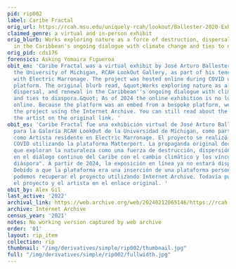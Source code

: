 ```yaml
---
pid: rip002
label: Caribe Fractal
orig_url: https://rcah.msu.edu/uniquely-rcah/lookout/Ballester-2020-Exhibit.html
claimed_genre: a virtual and in-person exhibit
orig_blurb: Works exploring nature as a force of destruction, dispersal, and renewal
  in the Caribbean's ongoing dialogue with climate change and ties to diaspora.
orig_pid: cds176
forensics: Asking Yomaira Figueroa
obit_en: 'Caribe Fractal was a virtual exhibit by José Arturo Ballester Panelli for
  the University of Michigan, RCAH LookOut Gallery, as part of his tenure as Artist-in-residence
  with Electric Marronage. The project was hosted online during COVID using the Matterport
  platform. The original blurb read, &quot;Works exploring nature as a force of destruction,
  dispersal, and renewal in the Caribbean''s ongoing dialogue with climate change
  and ties to diaspora.&quot; As of 2024 the online exhibition is no longer available
  online. Because the platform was an embed from a bespoke platform, we cannot recover
  the project using the Internet Archive. You can still read about the project and
  the artist on the original link. '
obit_es: 'Caribe Fractal fue una exhibición virtual de José Arturo Ballester Panelli
  para la Galería RCAH LookOut de la Universidad de Michigan, como parte de su mandato
  como Artista residente en Electric Marronage. El proyecto se realizó en línea durante
  COVID utilizando la plataforma Matterport. La propaganda original decía: "Obras
  que exploran la naturaleza como una fuerza de destrucción, dispersión y renovación
  en el diálogo continuo del Caribe con el cambio climático y los vínculos con la
  diáspora". A partir de 2024, la exposición en línea ya no estará disponible en línea.
  Debido a que la plataforma era una inserción de una plataforma personalizada, no
  podemos recuperar el proyecto utilizando Internet Archive. Todavía puedes leer sobre
  el proyecto y el artista en el enlace original. '
obit_by: Alex Gil
last_active: '2022'
archival_link: https://web.archive.org/web/20240212065146/https://rcah.msu.edu/uniquely-rcah/lookout/Ballester-2020-Exhibit.html
archive: Internet Archive
census_year: '2021'
notes: No working version captured by web archive
order: '01'
layout: rip_item
collection: rip
thumbnail: "/img/derivatives/simple/rip002/thumbnail.jpg"
full: "/img/derivatives/simple/rip002/fullwidth.jpg"
---
```

